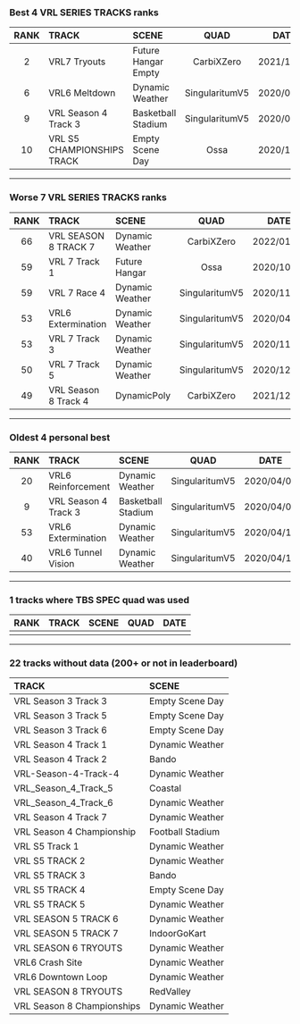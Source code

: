 ### Best 4 VRL SERIES TRACKS ranks
|RANK|TRACK|SCENE|QUAD|DATE|
|:---:|:---|:---|:---:|:---:|
|2|VRL7 Tryouts|Future Hangar Empty|CarbiXZero|2021/11/19|
|6|VRL6 Meltdown|Dynamic Weather|SingularitumV5|2020/07/29|
|9|VRL Season 4 Track 3|Basketball Stadium|SingularitumV5|2020/04/07|
|10|VRL S5 CHAMPIONSHIPS TRACK|Empty Scene Day|Ossa|2020/10/17|
---
### Worse 7 VRL SERIES TRACKS ranks
|RANK|TRACK|SCENE|QUAD|DATE|
|:---:|:---|:---|:---:|:---:|
|66|VRL SEASON 8 TRACK 7|Dynamic Weather|CarbiXZero|2022/01/22|
|59|VRL 7 Track 1|Future Hangar|Ossa|2020/10/30|
|59|VRL 7 Race 4|Dynamic Weather|SingularitumV5|2020/11/30|
|53|VRL6 Extermination|Dynamic Weather|SingularitumV5|2020/04/11|
|53|VRL 7 Track 3|Dynamic Weather|SingularitumV5|2020/11/20|
|50|VRL 7 Track 5|Dynamic Weather|SingularitumV5|2020/12/11|
|49|VRL Season 8 Track 4|DynamicPoly|CarbiXZero|2021/12/08|
---
### Oldest 4 personal best
|RANK|TRACK|SCENE|QUAD|DATE|
|:---:|:---|:---|:---:|:---:|
|20|VRL6 Reinforcement|Dynamic Weather|SingularitumV5|2020/04/05|
|9|VRL Season 4 Track 3|Basketball Stadium|SingularitumV5|2020/04/07|
|53|VRL6 Extermination|Dynamic Weather|SingularitumV5|2020/04/11|
|40|VRL6 Tunnel Vision|Dynamic Weather|SingularitumV5|2020/04/14|
---
### 1 tracks where TBS SPEC quad was used
|RANK|TRACK|SCENE|QUAD|DATE|
|:---:|:---|:---|:---:|:---:|
||||||
---
### 22 tracks without data (200+ or not in leaderboard)
|TRACK|SCENE|
|:---|:---|
|VRL Season 3 Track 3|Empty Scene Day|
|VRL Season 3 Track 5|Empty Scene Day|
|VRL Season 3 Track 6|Empty Scene Day|
|VRL Season 4 Track 1|Dynamic Weather|
|VRL Season 4 Track 2|Bando|
|VRL-Season-4-Track-4|Dynamic Weather|
|VRL_Season_4_Track_5|Coastal|
|VRL_Season_4_Track_6|Dynamic Weather|
|VRL Season 4 Track 7|Dynamic Weather|
|VRL Season 4 Championship|Football Stadium|
|VRL S5 Track 1|Dynamic Weather|
|VRL S5 TRACK 2|Dynamic Weather|
|VRL S5 TRACK 3|Bando|
|VRL S5 TRACK 4|Empty Scene Day|
|VRL S5 TRACK 5|Dynamic Weather|
|VRL SEASON 5 TRACK 6|Dynamic Weather|
|VRL SEASON 5 TRACK 7|IndoorGoKart|
|VRL SEASON 6 TRYOUTS|Dynamic Weather|
|VRL6 Crash Site|Dynamic Weather|
|VRL6 Downtown Loop|Dynamic Weather|
|VRL SEASON 8 TRYOUTS|RedValley|
|VRL Season 8 Championships|Dynamic Weather|
